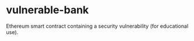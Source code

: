# vulnerable-bank
Ethereum smart contract containing a security vulnerability (for educational use).
